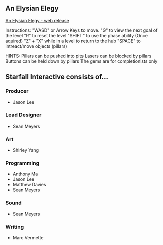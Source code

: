 ## An Elysian Elegy

[An Elysian Elegy - web release](/releases/techdemo/index.html)

Instructions:
    "WASD" or Arrow Keys to move.
    "G" to view the next goal of the level
    "R" to reset the level
    "SHIFT" to use the phase ability (Once aquired)
    "Z" + "X" while in a level to return to the hub 
    "SPACE" to intreact/move objects (pillars)

HINTS:
    Pillars can be pushed into pits
    Lasers can be blocked by pillars
    Buttons can be held down by pillars
    The gems are for completionists only
## Starfall Interactive consists of...

### Producer
- Jason Lee

### Lead Designer
- Sean Meyers

### Art
- Shirley Yang

### Programming
- Anthony Ma
- Jason Lee
- Matthew Davies
- Sean Meyers

### Sound
- Sean Meyers

### Writing
- Marc Vermette


